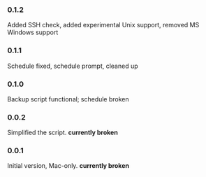 ### 0.1.2
Added SSH check, added experimental Unix support, removed MS Windows support

### 0.1.1
Schedule fixed, schedule prompt, cleaned up

### 0.1.0
Backup script functional; schedule broken

### 0.0.2
Simplified the script. **currently broken**

### 0.0.1
Initial version, Mac-only. **currently broken**